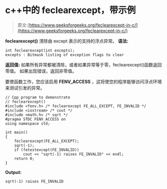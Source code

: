 # c++中的 feclearexcept，带示例

> 原文:[https://www.geeksforgeeks.org/feclearexcept-in-c/](https://www.geeksforgeeks.org/feclearexcept-in-c/)

**feclearexcept()** 清除由 except 表示的支持的浮点异常。
**语法:**

```
int feclearexcept(int excepts);
excepts : Bitmask listing of exception flags to clear
```

**返回值:**
如果所有异常都被清除，或者如果异常等于零，feclearexcept()函数返回零值。
如果出现错误，返回非零值。

要使函数工作，您应该启用 **FENV_ACCESS** ，这将使您的程序能够访问浮点环境来测试引发的异常。

```
// Cpp program to demonstrate
// feclearexcept()
#include <fenv.h> /* feclearexcept FE_ALL_EXCEPT, FE_INVALID */
#include <iostream> /* cout */
#include <math.h> /* sqrt */
#pragma STDC FENV_ACCESS on
using namespace std;

int main()
{
    feclearexcept(FE_ALL_EXCEPT);
    sqrt(-1);
    if (fetestexcept(FE_INVALID))
        cout << "sqrt(-1) raises FE_INVALID" << endl;
    return 0;
}
```

**Output:**

```
sqrt(-1) raises FE_INVALID

```